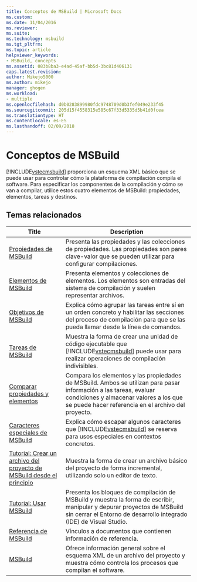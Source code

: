 ```yaml
---
title: Conceptos de MSBuild | Microsoft Docs
ms.custom: 
ms.date: 11/04/2016
ms.reviewer: 
ms.suite: 
ms.technology: msbuild
ms.tgt_pltfrm: 
ms.topic: article
helpviewer_keywords:
- MSBuild, concepts
ms.assetid: 083b8ba3-e4ad-45af-bb5d-3bc81d406131
caps.latest.revision: 
author: Mikejo5000
ms.author: mikejo
manager: ghogen
ms.workload:
- multiple
ms.openlocfilehash: d0b0283899980fdc9748709d0b3fef049e233f45
ms.sourcegitcommit: 205d15f4558315e585c67f33d5335d5b41d0fcea
ms.translationtype: HT
ms.contentlocale: es-ES
ms.lasthandoff: 02/09/2018
---
```

# <a name="msbuild-concepts"></a>Conceptos de MSBuild
[!INCLUDE[vstecmsbuild](../extensibility/internals/includes/vstecmsbuild_md.md)] proporciona un esquema XML básico que se puede usar para controlar cómo la plataforma de compilación compila el software. Para especificar los componentes de la compilación y cómo se van a compilar, utilice estos cuatro elementos de MSBuild: propiedades, elementos, tareas y destinos.  
  
## <a name="related-topics"></a>Temas relacionados  
  
|Title|Description|  
|-----------|-----------------|  
|[Propiedades de MSBuild](../msbuild/msbuild-properties.md)|Presenta las propiedades y las colecciones de propiedades. Las propiedades son pares clave-valor que se pueden utilizar para configurar compilaciones.|  
|[Elementos de MSBuild](../msbuild/msbuild-items.md)|Presenta elementos y colecciones de elementos. Los elementos son entradas del sistema de compilación y suelen representar archivos.|  
|[Objetivos de MSBuild](../msbuild/msbuild-targets.md)|Explica cómo agrupar las tareas entre sí en un orden concreto y habilitar las secciones del proceso de compilación para que se las pueda llamar desde la línea de comandos.|  
|[Tareas de MSBuild](../msbuild/msbuild-tasks.md)|Muestra la forma de crear una unidad de código ejecutable que [!INCLUDE[vstecmsbuild](../extensibility/internals/includes/vstecmsbuild_md.md)] puede usar para realizar operaciones de compilación indivisibles.|  
|[Comparar propiedades y elementos](../msbuild/comparing-properties-and-items.md)|Compara los elementos y las propiedades de MSBuild. Ambos se utilizan para pasar información a las tareas, evaluar condiciones y almacenar valores a los que se puede hacer referencia en el archivo del proyecto.|  
|[Caracteres especiales de MSBuild](../msbuild/msbuild-special-characters.md)|Explica cómo escapar algunos caracteres que [!INCLUDE[vstecmsbuild](../extensibility/internals/includes/vstecmsbuild_md.md)] se reserva para usos especiales en contextos concretos.|  
|[Tutorial: Crear un archivo del proyecto de MSBuild desde el principio](../msbuild/walkthrough-creating-an-msbuild-project-file-from-scratch.md)|Muestra la forma de crear un archivo básico del proyecto de forma incremental, utilizando solo un editor de texto.|  
|[Tutorial: Usar MSBuild](../msbuild/walkthrough-using-msbuild.md)|Presenta los bloques de compilación de MSBuild y muestra la forma de escribir, manipular y depurar proyectos de MSBuild sin cerrar el Entorno de desarrollo integrado (IDE) de Visual Studio.|  
|[Referencia de MSBuild](../msbuild/msbuild-reference.md)|Vínculos a documentos que contienen información de referencia.|  
|[MSBuild](../msbuild/msbuild.md)|Ofrece información general sobre el esquema XML de un archivo del proyecto y muestra cómo controla los procesos que compilan el software.|
